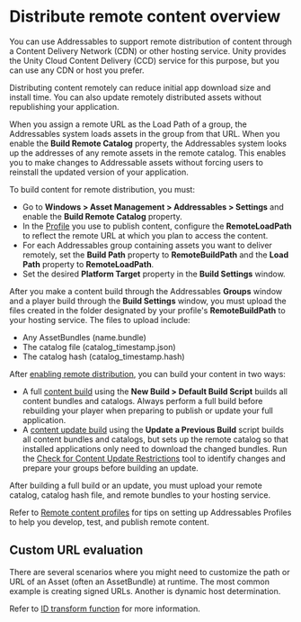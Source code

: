 # Distribute remote content overview

You can use Addressables to support remote distribution of content through a Content Delivery Network (CDN) or other hosting service. Unity provides the Unity Cloud Content Delivery (CCD) service for this purpose, but you can use any CDN or host you prefer.

Distributing content remotely can reduce initial app download size and install time. You can also update remotely distributed assets without republishing your application.

When you assign a remote URL as the Load Path of a group, the Addressables system loads assets in the group from that URL. When you enable the **Build Remote Catalog** property, the Addressables system looks up the addresses of any remote assets in the remote catalog. This enables you to make changes to Addressable assets without forcing users to reinstall the updated version of your application.

To build content for remote distribution, you must:

* Go to __Windows > Asset Management > Addressables > Settings__ and enable the __Build Remote Catalog__ property.
* In the [Profile](xref:addressables-profiles) you use to publish content, configure the __RemoteLoadPath__ to reflect the remote URL at which you plan to access the content.
* For each Addressables group containing assets you want to deliver remotely, set the __Build Path__ property to __RemoteBuildPath__ and the __Load Path__ property to __RemoteLoadPath__.
* Set the desired __Platform Target__ property in the __Build Settings__ window.

After you make a content build through the Addressables __Groups__ window and a player build through the __Build Settings__ window, you must upload the files created in the folder designated by your profile's __RemoteBuildPath__ to your hosting service. The files to upload include:

* Any AssetBundles (name.bundle)
* The catalog file (catalog_timestamp.json)
* The catalog hash (catalog_timestamp.hash)

After [enabling remote distribution](remote-content-enable.md), you can build your content in two ways:

* A full [content build](builds-full-build.md) using the **New Build > Default Build Script** builds all content bundles and catalogs. Always perform a full build before rebuilding your player when preparing to publish or update your full application.
* A [content update build](builds-update-build.md) using the **Update a Previous Build** script builds all content bundles and catalogs, but sets up the remote catalog so that installed applications only need to download the changed bundles. Run the [Check for Content Update Restrictions](content-update-build-create.md#check-for-content-update-restrictions-tool) tool to identify changes and prepare your groups before building an update.

After building a full build or an update, you must upload your remote catalog, catalog hash file, and remote bundles to your hosting service.

Refer to [Remote content profiles](remote-content-profiles.md) for tips on setting up Addressables Profiles to help you develop, test, and publish remote content.

## Custom URL evaluation

There are several scenarios where you might need to customize the path or URL of an Asset (often an AssetBundle) at runtime. The most common example is creating signed URLs. Another is dynamic host determination.

Refer to [ID transform function](xref:addressables-api-transform-internal-id) for more information.
